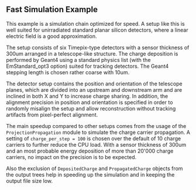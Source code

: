 ## Fast Simulation Example

This example is a simulation chain optimized for speed. A setup like this is well suited for unirradiated standard planar silicon detectors, where a linear electric field is a good approximation.

The setup consists of six Timepix-type detectors with a sensor thickness of 300um arranged in a telescope-like structure. The charge deposition is performed by Geant4 using a standard physics list (with the EmStandard_opt3 option) suited for tracking detectors. The Geant4 stepping length is chosen rather coarse with 10um.

The detector setup contains the position and orientation of the telescope planes, which are divided into an upstream and downstream arm and are inclined in both X and Y to increase charge sharing. In addition, the alignment precision in position and orientation is specified in order to randomly misalign the setup and allow reconstruction without tracking artifacts from pixel-perfect alignment.

The main speedup compared to other setups comes from the usage of the `ProjectionPropagation` module to simulate the charge carrier propagation. A setting of `charge_per_step = 100` is chosen over the default of 10 charge carriers to further reduce the CPU load. With a sensor thickness of 300um and an most probable energy deposition of more than 20'000 charge carriers, no impact on the precision is to be expected.

Also the exclusion of `DepositedCharge` and `PropagatedCharge` objects from the output trees help in speeding up the simulation and in keeping the output file size low.
